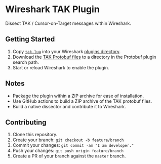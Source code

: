 Wireshark TAK Plugin
====================

Dissect TAK / Cursor-on-Target messages within Wireshark.

Getting Started
---------------

  1. Copy [`tak.lua`](tak.lua) into your Wireshark [plugins directory][1].
  2. Download the [TAK Protobuf files][2] to a directory in the Protobuf plugin search path.
  3. Start or reload Wireshark to enable the plugin.

[1]: https://www.wireshark.org/docs/wsug_html_chunked/ChPluginFolders.html
[2]: https://github.com/deptofdefense/AndroidTacticalAssaultKit-CIV/tree/main/commoncommo/core/impl/protobuf

Notes
-----

  - Package the plugin within a ZIP archive for ease of installation.
  - Use GitHub actions to build a ZIP archive of the TAK protobuf files.
  - Build a native dissector and contribute it to Wireshark.

Contributing
------------

  1. Clone this repository.
  2. Create your branch: `git checkout -b feature/branch`
  3. Commit your changes: `git commit -am "I am developer."`
  4. Push your changes: `git push origin feature/branch`
  5. Create a PR of your branch against the `master` branch.
